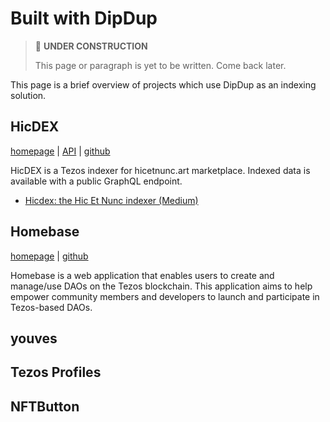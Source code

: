# Built with DipDup

> 🚧 **UNDER CONSTRUCTION**
>
> This page or paragraph is yet to be written. Come back later.

This page is a brief overview of projects which use DipDup as an indexing solution.

## HicDEX

[homepage](https://hicdex.com/) | [API](https://api.hicdex.com/graphiql/) | [github](https://github.com/hicdex/hicdex)

HicDEX is a Tezos indexer for hicetnunc.art marketplace. Indexed data is available with a public GraphQL endpoint.

* [Hicdex: the Hic Et Nunc indexer (Medium)](https://leonnicholls.medium.com/hicdex-the-hic-et-nunc-indexer-bd45f27a228f)

## Homebase

[homepage](https://tezos-homebase.io/) | [github](https://github.com/dOrgTech/homebase-app)

Homebase is a web application that enables users to create and manage/use DAOs on the Tezos blockchain. This application aims to help empower community members and developers to launch and participate in Tezos-based DAOs.

## youves

## Tezos Profiles

## NFTButton
